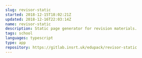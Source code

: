 ```yaml
---
slug: revisor-static
started: 2018-12-15T18:02:21Z
updated: 2018-12-16T22:03:14Z
name: revisor-static
description: Static page generator for revision materials.
tags: school
languages: typescript
type: app
repository: https://gitlab.insrt.uk/edupack/revisor-static
---
```

